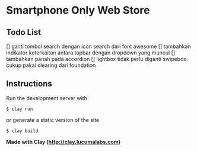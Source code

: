 
# Smartphone Only Web Store 

## Todo List
[] ganti tombol search dengan icon search dari font awesome
[] tambahkan indikator keterkaitan antara topbar dengan dropdown yang muncul
[] tambahkan panah pada accordion
[] lightbox tidak perlu diganti swipebox. cukup pakai clearing dari foundation

## Instructions

Run the development server with

    $ clay run

or generate a static version of the site

    $ clay build


**Made with Clay (http://clay.lucumalabs.com)**
